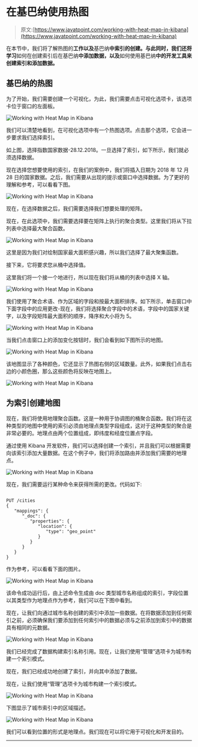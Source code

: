 # 在基巴纳使用热图

> 原文:[https://www.javatpoint.com/working-with-heat-map-in-kibana](https://www.javatpoint.com/working-with-heat-map-in-kibana)

在本节中，我们将了解热图的**工作以及**基巴纳**中索引的创建。与此同时，我们还将学习**如何在创建索引后在基巴纳**中添加数据，以及**如何使用基巴纳**中的开发工具来创建索引和添加数据。**

## 基巴纳的热图

为了开始，我们需要创建一个可视化，为此，我们需要点击可视化选项卡，该选项卡位于窗口的左面板。

![Working with Heat Map in Kibana](../Images/81b51f7fcd11b8473c442f373e9ce819.png)

我们可以清楚地看到，在可视化选项中有一个热图选项。点击那个选项，它会进一步要求我们选择索引。

如上图，选择指数国家数据-28.12.2018。一旦选择了索引，如下所示，我们就必须选择数据。

现在选择您想要使用的索引，在我们的案例中，我们将插入日期为 2018 年 12 月 28 日的国家数据。之后，我们需要从出现的提示或窗口中选择数据。为了更好的理解和参考，可以看看下图。

![Working with Heat Map in Kibana](../Images/59afd16ad6499ddc2b38886e0da86db1.png)

现在，在选择数据之后，我们需要选择我们想要处理的矩阵。

现在，在此选项中，我们需要选择要在矩阵上执行的聚合类型。这里我们将从下拉列表中选择最大聚合函数。

![Working with Heat Map in Kibana](../Images/d5032412dd99d4de65ea88aa1a7ec590.png)

这里是因为我们对绘制国家最大面积感兴趣，所以我们选择了最大聚集函数。

接下来，它将要求您从桶中选择值。

这里我们将一个接一个地进行，所以现在我们将从桶的列表中选择 X 轴。

![Working with Heat Map in Kibana](../Images/b6498edcb75398aed45466afcaec126e.png)

我们使用了聚合术语、作为区域的字段和按最大面积排序。如下所示，单击窗口中下面字段中的应用更改-现在，我们将选择聚合字段中的术语，字段中的国家关键字，以及字段矩阵最大面积的顺序，降序和大小将为 5。

![Working with Heat Map in Kibana](../Images/87a55544d738f0372869b355990d7925.png)

当我们点击窗口上的添加变化按钮时，我们会看到如下图所示的地图。

![Working with Heat Map in Kibana](../Images/fc8007cd6db4c6314df16b122f58ad79.png)

该地图显示了各种颜色，它还显示了热图右侧的区域数量。此外，如果我们点击右边的小颜色圈，那么这些颜色将反映在地图上。

![Working with Heat Map in Kibana](../Images/64179467d9414201f987320e9ae1dd77.png)

## 为索引创建地图

现在，我们将使用地理聚合函数。这是一种用于协调图的桶聚合函数。我们将在这种类型的地图中使用的索引必须由地理点类型字段组成，这对于这种类型的聚合是非常必要的。地理点由两个位置组成，即纬度和经度位置点字段。

通过使用 Kibana 开发软件，我们可以选择创建一个索引，并且我们可以根据需要向该索引添加大量数据。在这个例子中，我们将添加路由并添加我们需要的地理点。

![Working with Heat Map in Kibana](../Images/4b22ae1ab2a44ac2e40b30f126e72a7c.png)

现在，我们需要运行某种命令来获得所需的更改。代码如下:

```

PUT /cities
{
   "mappings": {
      "_doc": {
         "properties": {
            "location": {
               "type": "geo_point"
            }
         }
      }
   }
}

```

作为参考，可以看看下面的图片。

![Working with Heat Map in Kibana](../Images/ee9e6dd9926e33dc3781e7cda71aad09.png)

该命令成功运行后，由上述命令生成由 doc 类型城市名称组成的索引，字段位置以其类型作为地理点作为参考，我们可以在下图中看到。

现在，让我们向通过城市名称创建的索引中添加一些数据。在将数据添加到任何索引之前，必须确保我们要添加到任何索引中的数据必须与之前添加到索引中的数据具有相同的元数据。

![Working with Heat Map in Kibana](../Images/710314635d4e0d0bee8110f4f945aba8.png)

我们已经完成了数据构建索引名称引用。现在，让我们使用“管理”选项卡为城市构建一个索引模式。

现在，我们已经成功地创建了索引，并向其中添加了数据。

现在，让我们使用“管理”选项卡为城市构建一个索引模式。

![Working with Heat Map in Kibana](../Images/a08cc286aec33ef50c2f1b7f85d1dd87.png)

下图显示了城市索引中的区域描述。

![Working with Heat Map in Kibana](../Images/83386dba056921e108fd0e7f775a776a.png)

我们可以看到位置的形式是地理点。我们现在可以将它用于可视化和开发目的。

* * *